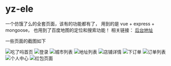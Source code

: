 
# yz-ele
一个仿饿了么的全套页面，该有的功能都有了， 用到的是 vue + express + mongoose， 也用到了百度地图的定位和搜索功能！
相关链接： [后台地址](https://github.com/y389278443z/node-ele)

一些页面的截图如下

![吃了吗首页](https://y389278443z.github.io/images/1.png)
![登录](https://y389278443z.github.io/images/2.jpg)
![城市列表](https://y389278443z.github.io/images/3.jpg)
![地址列表](https://y389278443z.github.io/images/4.jpg)
![店铺详情](https://y389278443z.github.io/images/5.jpg)
![下订单](https://y389278443z.github.io/images/6.jpg)
![订单列表](https://y389278443z.github.io/images/7.jpg)
![个人中心](https://y389278443z.github.io/images/8.jpg)
![红包页面](https://y389278443z.github.io/images/9.jpg)
